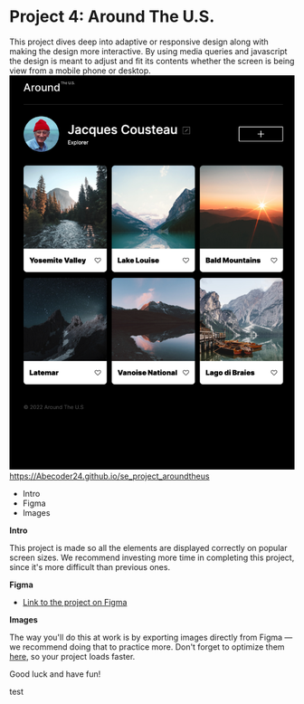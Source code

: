 # Project 4: Around The U.S.

This project dives deep into adaptive or responsive design along with making the design more interactive.
By using media queries and javascript the design is meant to adjust and fit its contents whether the screen is being view from a mobile phone or desktop.
<img src="./images/screen-shot.png">
https://Abecoder24.github.io/se_project_aroundtheus

- Intro
- Figma
- Images

**Intro**

This project is made so all the elements are displayed correctly on popular screen sizes. We recommend investing more time in completing this project, since it's more difficult than previous ones.

**Figma**

- [Link to the project on Figma](https://www.figma.com/file/mUgu8OSHWE0M6p6vfwmdu9/Sprint-4%3A-Around-The-U.S.-%2F-desktop-%2B-mobile?node-id=9724%3A2&t=aWFPZL4bt4eQH45j-0)

**Images**

The way you'll do this at work is by exporting images directly from Figma — we recommend doing that to practice more. Don't forget to optimize them [here](https://tinypng.com/), so your project loads faster.

Good luck and have fun!

test
